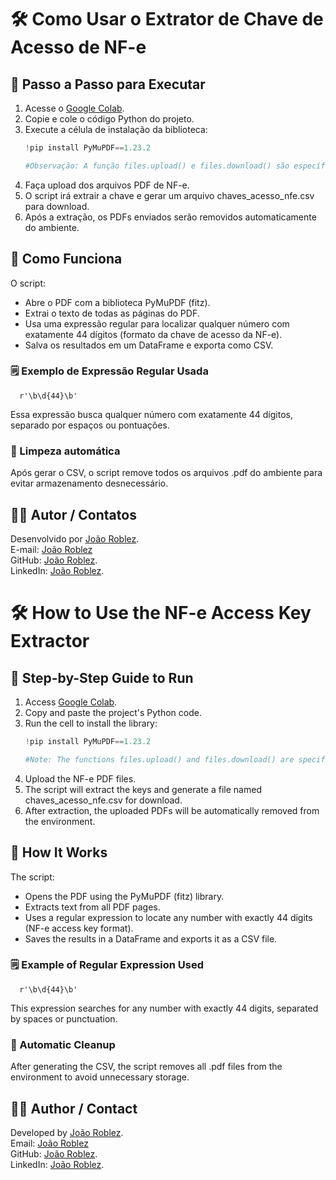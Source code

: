 # 🛠️ Como Usar o Extrator de Chave de Acesso de NF-e

## 🚀 Passo a Passo para Executar

1. Acesse o [Google Colab](https://colab.research.google.com/).
2. Copie e cole o código Python do projeto.
3. Execute a célula de instalação da biblioteca:
   ```python
   !pip install PyMuPDF==1.23.2
   
   #Observação: A função files.upload() e files.download() são específicas do Google Colab.
4. Faça upload dos arquivos PDF de NF-e.
5. O script irá extrair a chave e gerar um arquivo chaves_acesso_nfe.csv para download.
6. Após a extração, os PDFs enviados serão removidos automaticamente do ambiente.

## 🧠 Como Funciona

O script:
   - Abre o PDF com a biblioteca PyMuPDF (fitz).
   - Extrai o texto de todas as páginas do PDF.
   - Usa uma expressão regular para localizar qualquer número com exatamente 44 dígitos (formato da chave de acesso da NF-e).
   - Salva os resultados em um DataFrame e exporta como CSV.
### 🗒️ Exemplo de Expressão Regular Usada 
      r'\b\d{44}\b'
Essa expressão busca qualquer número com exatamente 44 dígitos, separado por espaços ou pontuações.
### 🧼 Limpeza automática
Após gerar o CSV, o script remove todos os arquivos .pdf do ambiente para evitar armazenamento desnecessário.

## 🙋‍♂️ Autor / Contatos
Desenvolvido por [João Roblez](https://github.com/jRoblxz). <br>
E-mail: [João Roblez](mailto:joaoroblez76@gmail.com)   <br>
GitHub: [João Roblez](https://github.com/jRoblxz).  <br>
LinkedIn: [João Roblez](https://www.linkedin.com/in/joaoroblez).

# 🛠️ How to Use the NF-e Access Key Extractor

## 🚀 Step-by-Step Guide to Run

1. Access [Google Colab](https://colab.research.google.com/).
2. Copy and paste the project's Python code.
3. Run the cell to install the library:
   ```python
   !pip install PyMuPDF==1.23.2

   #Note: The functions files.upload() and files.download() are specific to Google Colab.
4. Upload the NF-e PDF files.
5. The script will extract the keys and generate a file named chaves_acesso_nfe.csv for download.
6. After extraction, the uploaded PDFs will be automatically removed from the environment.

## 🧠 How It Works

The script:
   - Opens the PDF using the PyMuPDF (fitz) library.
   - Extracts text from all PDF pages.
   - Uses a regular expression to locate any number with exactly 44 digits (NF-e access key format).
   - Saves the results in a DataFrame and exports it as a CSV file.
### 🗒️ Example of Regular Expression Used
      r'\b\d{44}\b'
This expression searches for any number with exactly 44 digits, separated by spaces or punctuation.
### 🧼 Automatic Cleanup
After generating the CSV, the script removes all .pdf files from the environment to avoid unnecessary storage.

## 🙋‍♂️ Author / Contact
Developed by [João Roblez](https://github.com/jRoblxz). <br>
Email: [João Roblez](mailto:joaoroblez76@gmail.com)   <br>
GitHub: [João Roblez](https://github.com/jRoblxz).  <br>
LinkedIn: [João Roblez](https://www.linkedin.com/in/joaoroblez).
